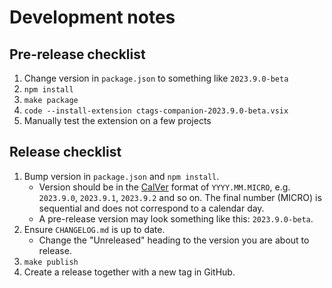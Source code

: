 # Development notes

## Pre-release checklist

1. Change version in `package.json` to something like `2023.9.0-beta`
1. `npm install`
1. `make package`
1. `code --install-extension ctags-companion-2023.9.0-beta.vsix`
1. Manually test the extension on a few projects

## Release checklist

1. Bump version in `package.json` and `npm install`.
    * Version should be in the [CalVer](https://calver.org/) format of `YYYY.MM.MICRO`, e.g. `2023.9.0`, `2023.9.1`, `2023.9.2` and so on. The final number (MICRO) is sequential and does not correspond to a calendar day.
    * A pre-release version may look something like this: `2023.9.0-beta`.
1. Ensure `CHANGELOG.md` is up to date.
    * Change the "Unreleased" heading to the version you are about to release.
1. `make publish`
1. Create a release together with a new tag in GitHub.
